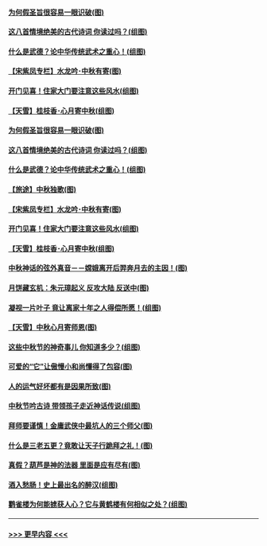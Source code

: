 #### [为何假圣旨很容易一眼识破(图)](../pages/p7/906472.md?t=09141544) 
#### [这八首情境绝美的古代诗词 你读过吗？(组图)](../pages/p7/904852.md?t=09141544) 
#### [什么是武德？论中华传统武术之重心！(组图)](../pages/p7/906297.md?t=09141544) 
#### [【宋紫凤专栏】水龙吟･中秋有寄(图)](../pages/p7/907242.md?t=09141544) 
#### [开门见喜！住家大门要注意这些风水(组图)](../pages/p7/887510.md?t=09141544) 
#### [【天雪】桂枝香･心月寄中秋(组图)](../pages/p7/907083.md?t=09141544) 
#### [为何假圣旨很容易一眼识破(图)](../pages/p7/906472.md?t=09141544) 
#### [这八首情境绝美的古代诗词 你读过吗？(组图)](../pages/p7/904852.md?t=09141544) 
#### [什么是武德？论中华传统武术之重心！(组图)](../pages/p7/906297.md?t=09141544) 
#### [【旅途】中秋独歌(图)](../pages/p7/907261.md?t=09141544) 
#### [【宋紫凤专栏】水龙吟･中秋有寄(图)](../pages/p7/907242.md?t=09141544) 
#### [开门见喜！住家大门要注意这些风水(组图)](../pages/p7/887510.md?t=09141544) 
#### [【天雪】桂枝香･心月寄中秋(组图)](../pages/p7/907083.md?t=09141544) 
#### [中秋神话的弦外真音－－嫦娥离开后羿奔月去的主因！(图)](../pages/p7/906786.md?t=09141544) 
#### [月饼藏玄机：朱元璋起义 反攻大陆 反送中(图)](../pages/p7/906910.md?t=09141544) 
#### [凝视一片叶子 竟让离家十年之人得偿所愿！(组图)](../pages/p7/906191.md?t=09141544) 
#### [【天雪】中秋心月寄师恩(图)](../pages/p7/907075.md?t=09141544) 
#### [这些中秋节的神奇事儿 你知道多少？(组图)](../pages/p7/906789.md?t=09141544) 
#### [可爱的“它”让傲慢小和尚懂得了包容(图)](../pages/p7/906973.md?t=09141544) 
#### [人的运气好坏都有是因果所致(图)](../pages/p7/906555.md?t=09141544) 
#### [中秋节吟古诗 带领孩子走近神话传说(组图)](../pages/p7/906776.md?t=09141544) 
#### [拜师要谨慎！金庸武侠中最坑人的三个师父(图)](../pages/p7/892847.md?t=09141544) 
#### [什么是三老五更？竟敢让天子行跪拜之礼！(图)](../pages/p7/906907.md?t=09141544) 
#### [真假？葫芦是神的法器 里面是应有尽有(图)](../pages/p7/905582.md?t=09141544) 
#### [酒入愁肠！史上最出名的醉汉(组图)](../pages/p7/905435.md?t=09141544) 
#### [鹳雀楼为何能掳获人心？它与黄鹤楼有何相似之处？(组图)](../pages/p7/904471.md?t=09141544) 

----
#### [ >>> 更早内容 <<< ](../indexes/p7-earlier.md)
